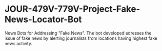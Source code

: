 # JOUR-479V-779V-Project-Fake-News-Locator-Bot
News Bots for Addressing "Fake News". 
The bot developed adresses the issue of fake news by alerting journalists from locations having highest fake news activity.
